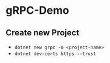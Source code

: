 # gRPC-Demo


## Create new Project 
* `dotnet new grpc -o <project-name>`
* `dotnet dev-certs https --trust`